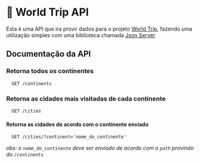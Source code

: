 # 🚀 World Trip API

Esta é uma API que ira provir dados para o projeto 
[World Trip](https://github.com/ViniOliver01/World-Trip), fazendo uma utilização simples
com uma biblioteca chamada [Json Server](https://www.npmjs.com/package/json-server)

## Documentação da API

### Retorna todos os continentes

```http
  GET /continents
```

### Retorna as cidades mais visitadas de cada continente

```http
  GET /cities
```

#### Retorna as cidades de acordo com o continente enviado

```http
  GET /cities/?continent='nome_do_continente'
```
*obs: o `nome_do_continente` deve ser enviado de acordo com o `path` provindo do `/continents`*


